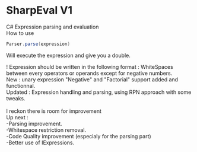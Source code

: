 # SharpEval V1
C# Expression parsing and evaluation<br>
How to use
```C#
Parser.parse(expression)
```
Will execute the expression and give you a double.

! Expression should be written in the following format : WhiteSpaces between every operators or operands except for negative numbers.<br>
New : unary expression "Negative" and "Factorial" support added and functionnal. <br>
Updated : Expression handling and parsing, using RPN approach with some tweaks.<br>
<br>
I reckon there is room for improvement<br>
Up next :<br>
  -Parsing improvement.<br>
  -Whitespace restriction removal.<br>
  -Code Quality improvement (especialy for the parsing part)<br>
  -Better use of IExpressions.
  
